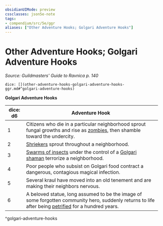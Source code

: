 ```yaml
---
obsidianUIMode: preview
cssclasses: json5e-note
tags:
- compendium/src/5e/ggr
aliases: ["Other Adventure Hooks; Golgari Adventure Hooks"]
---
```

# Other Adventure Hooks; Golgari Adventure Hooks
*Source: Guildmasters' Guide to Ravnica p. 140* 

`dice: [](other-adventure-hooks-golgari-adventure-hooks-ggr.md#^golgari-adventure-hooks)`

**Golgari Adventure Hooks**

| dice: d6 | Adventure Hook |
|----------|----------------|
| 1 | Citizens who die in a particular neighborhood sprout fungal growths and rise as [zombies](/compendium/bestiary/undead/zombie.md), then shamble toward the undercity. |
| 2 | [Shriekers](/compendium/bestiary/plant/shrieker.md) sprout throughout a neighborhood. |
| 3 | [Swarms of insects](/compendium/bestiary/beast/swarm-of-insects.md) under the control of a [Golgari shaman](/compendium/bestiary/humanoid/golgari-shaman-ggr.md) terrorize a neighborhood. |
| 4 | Poor people who subsist on Golgari food contract a dangerous, contagious magical infection. |
| 5 | Several kraul have moved into an old tenement and are making their neighbors nervous. |
| 6 | A beloved statue, long assumed to be the image of some forgotten community hero, suddenly returns to life after being [petrified](/compendium/rules/conditions.md#petrified) for a hundred years. |
^golgari-adventure-hooks